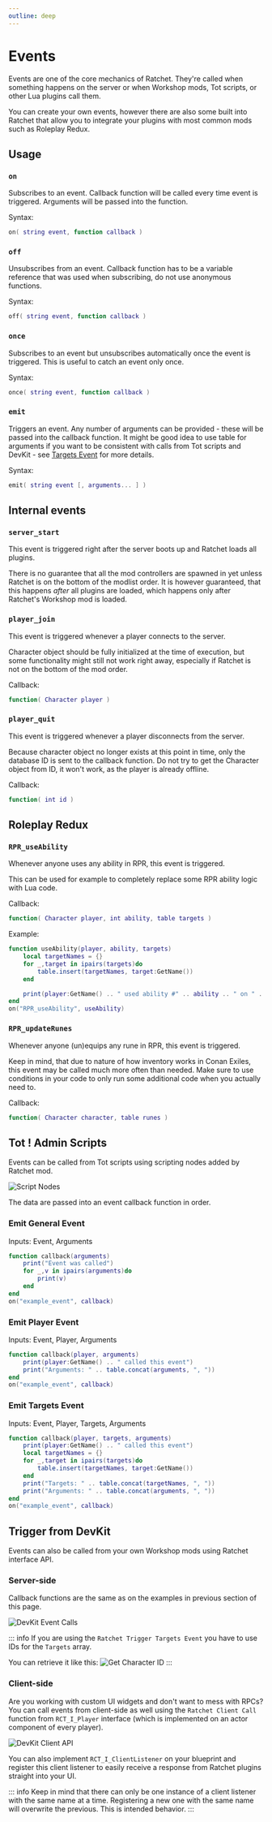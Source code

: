 ```yaml
---
outline: deep
---
```


# Events
Events are one of the core mechanics of Ratchet. They're called when something happens on the server or when Workshop mods, Tot scripts, or other Lua plugins call them.

You can create your own events, however there are also some built into Ratchet that allow you to integrate your plugins with most common mods such as Roleplay Redux.

## Usage

### `on` <Badge type="info" text="function" />
Subscribes to an event. Callback function will be called every time event is triggered. Arguments will be passed into the function.

Syntax:
```lua
on( string event, function callback )
```

### `off` <Badge type="info" text="function" />
Unsubscribes from an event. Callback function has to be a variable reference that was used when subscribing, do not use anonymous functions.

Syntax:
```lua
off( string event, function callback )
```

### `once` <Badge type="info" text="function" />
Subscribes to an event but unsubscribes automatically once the event is triggered. This is useful to catch an event only once.

Syntax:
```lua
once( string event, function callback )
```

### `emit` <Badge type="info" text="function" />
Triggers an event. Any number of arguments can be provided - these will be passed into the callback function.
It might be good idea to use table for arguments if you want to be consistent with calls from Tot scripts and DevKit - see [Targets Event](#emit-targets-event) for more details.

Syntax:
```lua
emit( string event [, arguments... ] )
```

## Internal events

### `server_start` <Badge type="info" text="event" />
This event is triggered right after the server boots up and Ratchet loads all plugins.

There is no guarantee that all the mod controllers are spawned in yet unless Ratchet is on the bottom of the modlist order.
It is however guaranteed, that this happens *after* all plugins are loaded, which happens only after Ratchet's Workshop mod is loaded.

### `player_join` <Badge type="info" text="event" />
This event is triggered whenever a player connects to the server.

Character object should be fully initialized at the time of execution, but some functionality might still not work right away, especially if Ratchet is not on the bottom of the mod order.

Callback:
```lua
function( Character player )
```

### `player_quit` <Badge type="info" text="event" />
This event is triggered whenever a player disconnects from the server.

Because character object no longer exists at this point in time, only the database ID is sent to the callback function.
Do not try to get the Character object from ID, it won't work, as the player is already offline.

Callback:
```lua
function( int id )
```

## Roleplay Redux

### `RPR_useAbility` <Badge type="info" text="event" />
Whenever anyone uses any ability in RPR, this event is triggered.

This can be used for example to completely replace some RPR ability logic with Lua code.

Callback:
```lua
function( Character player, int ability, table targets )
```

Example:
```lua {1,9}
function useAbility(player, ability, targets)
    local targetNames = {}
    for _,target in ipairs(targets)do
        table.insert(targetNames, target:GetName())
    end

    print(player:GetName() .. " used ability #" .. ability .. " on " .. table.concat(targetNames, ", ") .. ".")
end
on("RPR_useAbility", useAbility)
```

### `RPR_updateRunes` <Badge type="info" text="event" />
Whenever anyone (un)equips any rune in RPR, this event is triggered.

Keep in mind, that due to nature of how inventory works in Conan Exiles, this event may be called much more often than needed.
Make sure to use conditions in your code to only run some additional code when you actually need to.

Callback:
```lua
function( Character character, table runes )
```

## Tot ! Admin Scripts
Events can be called from Tot scripts using scripting nodes added by Ratchet mod.

![Script Nodes](images/script-nodes.png)

The data are passed into an event callback function in order.

### Emit General Event
Inputs: Event, Arguments

```lua {1}
function callback(arguments)
    print("Event was called")
    for _,v in ipairs(arguments)do
        print(v)
    end
end
on("example_event", callback)
```

### Emit Player Event
Inputs: Event, Player, Arguments

```lua {1}
function callback(player, arguments)
    print(player:GetName() .. " called this event")
    print("Arguments: " .. table.concat(arguments, ", "))
end
on("example_event", callback)
```

### Emit Targets Event
Inputs: Event, Player, Targets, Arguments

```lua {1}
function callback(player, targets, arguments)
    print(player:GetName() .. " called this event")
    local targetNames = {}
    for _,target in ipairs(targets)do
        table.insert(targetNames, target:GetName())
    end
    print("Targets: " .. table.concat(targetNames, ", "))
    print("Arguments: " .. table.concat(arguments, ", "))
end
on("example_event", callback)
```

## Trigger from DevKit
Events can also be called from your own Workshop mods using Ratchet interface API.

### Server-side
Callback functions are the same as on the examples in previous section of this page.

![DevKit Event Calls](images/devkit-events.png)

::: info
If you are using the `Ratchet Trigger Targets Event` you have to use IDs for the `Targets` array.

You can retrieve it like this:
![Get Character ID](images/characterid.png)
:::

### Client-side
Are you working with custom UI widgets and don't want to mess with RPCs? You can call events from client-side as well using the `Ratchet Client Call` function from `RCT_I_Player` interface (which is implemented on an actor component of every player).

![DevKit Client API](images/devkit-client.png)

You can also implement `RCT_I_ClientListener` on your blueprint and register this client listener to easily receive a response from Ratchet plugins straight into your UI.

::: info
Keep in mind that there can only be one instance of a client listener with the same name at a time. Registering a new one with the same name will overwrite the previous. This is intended behavior.
:::